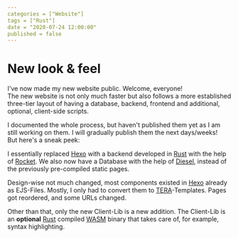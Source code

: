 ```yaml
---
categories = ["Website"]
tags = ["Rust"]
date = "2020-07-24 12:00:00"
published = false
---
```


# New look & feel

I've now made my new website public.
Welcome, everyone!  
The new website is not only much faster but also follows a more established three-tier layout of having a database, backend, frontend and additional, optional, client-side scripts.

I documented the whole process, but haven't published them yet as I am still working on them.
I will gradually publish them the next days/weeks!  
But here's a sneak peek:  

I essentially replaced [Hexo] with a backend developed in [Rust] with the help of [Rocket].
We also now have a Database with the help of [Diesel], instead of the previously pre-compiled static pages.

Design-wise not much changed, most components existed in [Hexo] already as EJS-Files.
Mostly, I only had to convert them to [TERA]-Templates.
Pages got reordered, and some URLs changed.

Other than that, only the new Client-Lib is a new addition.
The Client-Lib is an **optional** [Rust] compiled [WASM] binary that takes care of, for example, syntax highlighting.

[hexo]: https://hexo.io/
[rust]: https://www.rust-lang.org/
[rocket]: https://rocket.rs/
[diesel]: https://diesel.rs/
[wasm]: https://webassembly.org/
[tera]: tera.netlify.app/
